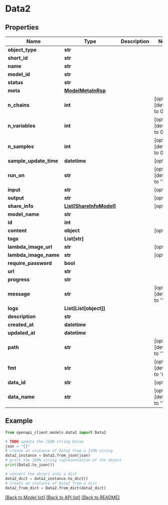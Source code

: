 # Data2


## Properties

Name | Type | Description | Notes
------------ | ------------- | ------------- | -------------
**object_type** | **str** |  | 
**short_id** | **str** |  | 
**name** | **str** |  | 
**model_id** | **str** |  | 
**status** | **str** |  | 
**meta** | [**ModelMetaInRsp**](ModelMetaInRsp.md) |  | 
**n_chains** | **int** |  | [optional] [default to 0]
**n_variables** | **int** |  | [optional] [default to 0]
**n_samples** | **int** |  | [optional] [default to 0]
**sample_update_time** | **datetime** |  | [optional] 
**run_on** | **str** |  | [optional] [default to '']
**input** | **str** |  | [optional] 
**output** | **str** |  | [optional] 
**share_info** | [**List[ShareInfoModel]**](ShareInfoModel.md) |  | [optional] 
**model_name** | **str** |  | 
**id** | **int** |  | 
**content** | **object** |  | [optional] 
**tags** | **List[str]** |  | 
**lambda_image_url** | **str** |  | [optional] 
**lambda_image_name** | **str** |  | [optional] 
**require_password** | **bool** |  | 
**url** | **str** |  | 
**progress** | **str** |  | 
**message** | **str** |  | [optional] [default to '']
**logs** | **List[List[object]]** |  | 
**description** | **str** |  | 
**created_at** | **datetime** |  | 
**updated_at** | **datetime** |  | 
**path** | **str** |  | [optional] [default to '']
**fmt** | **str** |  | [optional] [default to 'raw']
**data_id** | **str** |  | [optional] 
**data_name** | **str** |  | [optional] [default to '']

## Example

```python
from openapi_client.models.data2 import Data2

# TODO update the JSON string below
json = "{}"
# create an instance of Data2 from a JSON string
data2_instance = Data2.from_json(json)
# print the JSON string representation of the object
print(Data2.to_json())

# convert the object into a dict
data2_dict = data2_instance.to_dict()
# create an instance of Data2 from a dict
data2_from_dict = Data2.from_dict(data2_dict)
```
[[Back to Model list]](../README.md#documentation-for-models) [[Back to API list]](../README.md#documentation-for-api-endpoints) [[Back to README]](../README.md)


